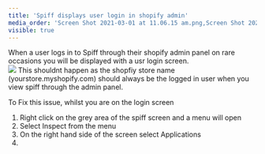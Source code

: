 ```yaml
---
title: 'Spiff displays user login in shopify admin'
media_order: 'Screen Shot 2021-03-01 at 11.06.15 am.png,Screen Shot 2021-03-01 at 11.16.19 am.png,Screen Shot 2021-03-01 at 11.21.13 am.png,Screen Shot 2021-03-01 at 11.23.48 am.png'
visible: true
---
```


When a user logs in to Spiff through their shopify admin panel on rare occasions you will be displayed with a usr login screen.  
![](https://help.spiff.com.au/user/pages/08.troubleshooting/spiff-displays-user-login-in-shopify-admin/Screen%20Shot%202021-03-01%20at%2011.16.19%20am.png)
This shouldnt happen as the shopfiy store name (yourstore.myshopify.com) should always be the logged in user when you view spiff through the admin panel.

To Fix this issue, whilst you are on the login screen

1. Right click on the grey area of the spiff screen and a menu will open
2. Select Inspect from the menu 
3. On the right hand side of the screen select Applications 
4. 





